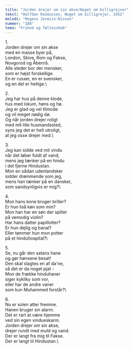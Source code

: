 ```yaml
---
title: "Jorden drejer om sin akse/Noget om billigrejser"
tekst: "Halfdan Rasmussen, Noget om billigrejer, 1952"
melodi: "Mogens Jermiin-Nissen"
nummer: "188"
tema: "Frihed og fællesskab"
---
```

1\.\
Jorden drejer om sin akse\
med en masse byer på,\
London, Skive, Rom og Fakse,\
Novgorod og Åbenrå.\
Alle steder bor der mensker,\
som er højst forskellige.\
En er russer, en er svensker,\
og en del er hellige.\

2\.\
Jeg har hus på denne klode,\
hus med lokum, høns og hø.\
Jeg er glad og vel tilmode\
og vil meget nødig dø.\
Og når jorden drejer roligt\
med mit lille husmandssted,\
syns jeg det er helt utroligt,\
at jeg osse drejer med.\

3\.\
Jeg kan sidde ved mit vindu\
når det løber fuldt af vand,\
mens jeg tænker på en hindu\
i det fjerne Hindustan.\
Mon en sådan udenlandsker\
sidder drømmende som jeg,\
mens han tænker på en dansker,\
som sandsynligvis er mig?\

4\.\
Mon hans kone bruger briller?\
Er hun liså køn som min?\
Mon han har en søn der spiller\
på vemodig violin?\
Har hans datter papillotter?\
Er hun dejlig og banal?\
Eller tømmer hun mon potter\
på et hinduhospital?\

5\.\
Se, nu går den satans hane\
og gør hønsene besat!\
Den skal slagtes en af da'ne,\
så det er da noget pjat -\
Mon de frække hinduhaner\
siger kykliky som vor,\
eller har de andre vaner\
som kun Muhammed forstår?\

6\.\
Nu er solen atter fremme.\
Hanen bruger sin alarm.\
Det er rart at være hjemme\
ved sin egen vindueskarm.\
Jorden drejer om sin akse,\
drejer rundt med muld og vand.\
Der er langt fra mig til Fakse.\
Der er langt til Hindustan.\

